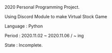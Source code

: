2020 Personal Programming Project.

Using Discord Module to make Virtual Stock Game

Language : Python

Period : 2020.11.02 ~ 2020.11.06 / ~ ing

State : Incomplete.
